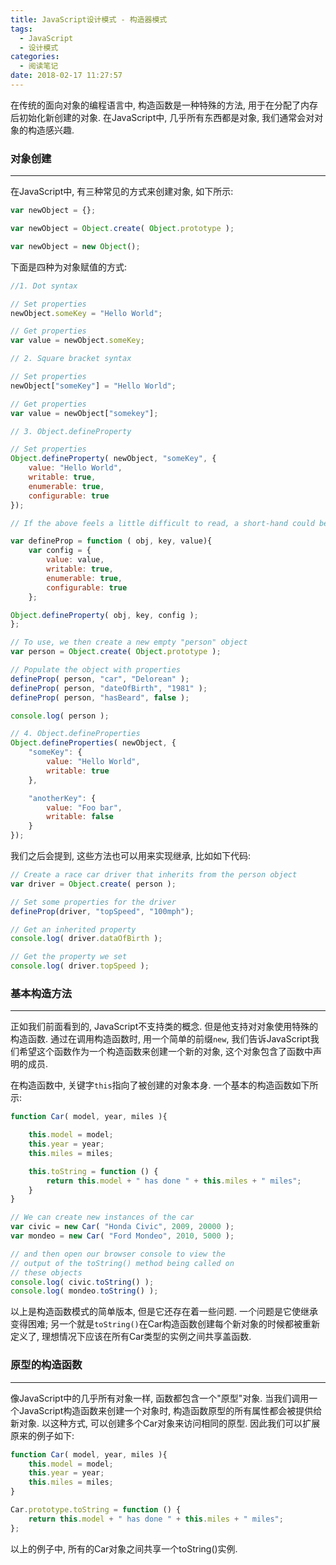 ```yaml
---
title: JavaScript设计模式 - 构造器模式
tags:
  - JavaScript
  - 设计模式
categories:
  - 阅读笔记
date: 2018-02-17 11:27:57
---
```



在传统的面向对象的编程语言中, 构造函数是一种特殊的方法, 用于在分配了内存后初始化新创建的对象. 在JavaScript中, 几乎所有东西都是对象, 我们通常会对对象的构造感兴趣.

<!-- more -->
### 对象创建

----

在JavaScript中, 有三种常见的方式来创建对象, 如下所示:

```javascript
var newObject = {};

var newObject = Object.create( Object.prototype );

var newObject = new Object();
```

下面是四种为对象赋值的方式:

```javascript
//1. Dot syntax

// Set properties
newObject.someKey = "Hello World";

// Get properties
var value = newObject.someKey;

// 2. Square bracket syntax

// Set properties
newObject["someKey"] = "Hello World";

// Get properties
var value = newObject["somekey"];

// 3. Object.defineProperty

// Set properties
Object.defineProperty( newObject, "someKey", {
	value: "Hello World",
	writable: true,
	enumerable: true,
	configurable: true
});

// If the above feels a little difficult to read, a short-hand could be written as follows

var defineProp = function ( obj, key, value){
	var config = {
		value: value,
		writable: true,
		enumerable: true,
		configurable: true
	};

Object.defineProperty( obj, key, config );
};

// To use, we then create a new empty "person" object
var person = Object.create( Object.prototype );

// Populate the object with properties
defineProp( person, "car", "Delorean" );
defineProp( person, "dateOfBirth", "1981" );
defineProp( person, "hasBeard", false );

console.log( person );

// 4. Object.defineProperties
Object.defineProperties( newObject, {
	"someKey": {
		value: "Hello World",
		writable: true
	},

	"anotherKey": {
		value: "Foo bar",
		writable: false
	}
});

```

我们之后会提到, 这些方法也可以用来实现继承, 比如如下代码:

```javascript
// Create a race car driver that inherits from the person object
var driver = Object.create( person );

// Set some properties for the driver
defineProp(driver, "topSpeed", "100mph");

// Get an inherited property
console.log( driver.dataOfBirth );

// Get the property we set
console.log( driver.topSpeed );
```


### 基本构造方法

----

正如我们前面看到的, JavaScript不支持类的概念. 但是他支持对对象使用特殊的构造函数. 通过在调用构造函数时, 用一个简单的前缀`new`, 我们告诉JavaScript我们希望这个函数作为一个构造函数来创建一个新的对象, 这个对象包含了函数中声明的成员.  

在构造函数中, 关键字`this`指向了被创建的对象本身. 一个基本的构造函数如下所示:

```javascript
function Car( model, year, miles ){

	this.model = model;
	this.year = year;
	this.miles = miles;

	this.toString = function () {
		return this.model + " has done " + this.miles + " miles";
	}
}

// We can create new instances of the car
var civic = new Car( "Honda Civic", 2009, 20000 );
var mondeo = new Car( "Ford Mondeo", 2010, 5000 );

// and then open our browser console to view the
// output of the toString() method being called on
// these objects
console.log( civic.toString() );
console.log( mondeo.toString() );
```
以上是构造函数模式的简单版本, 但是它还存在着一些问题. 一个问题是它使继承变得困难; 另一个就是`toString()`在Car构造函数创建每个新对象的时候都被重新定义了, 理想情况下应该在所有Car类型的实例之间共享盖函数.

### 原型的构造函数

----

像JavaScript中的几乎所有对象一样, 函数都包含一个"原型"对象. 当我们调用一个JavaScript构造函数来创建一个对象时, 构造函数原型的所有属性都会被提供给新对象. 以这种方式, 可以创建多个Car对象来访问相同的原型. 因此我们可以扩展原来的例子如下:

```javascript
function Car( model, year, miles ){
	this.model = model;
	this.year = year;
	this.miles = miles;
}

Car.prototype.toString = function () {
	return this.model + " has done " + this.miles + " miles";
};
```

以上的例子中, 所有的Car对象之间共享一个toString()实例.
